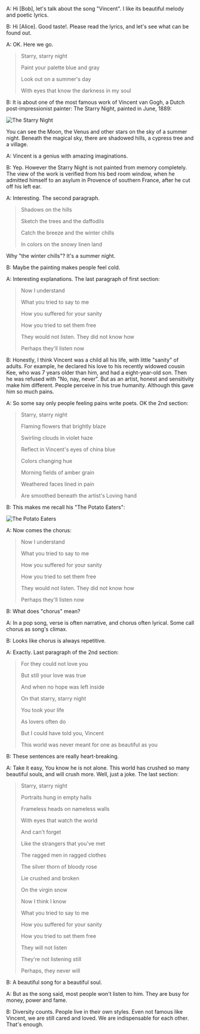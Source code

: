 A: Hi [Bob], let's talk about the song "Vincent". I like its beautiful melody and poetic lyrics.

B: Hi [Alice]. Good taste!. Please read the lyrics, and let's see what can be found out.

A: OK. Here we go.

> Starry, starry night
>
> Paint your palette blue and gray
>
> Look out on a summer's day
>
> With eyes that know the darkness in my soul

B: It is about one of the most famous work of Vincent van Gogh, a Dutch post-impressionist painter:
The Starry Night, painted in June, 1889:

![The Starry Night](https://www.paintingmania.com/arts/vincent-van-gogh/large/starry-night-6_2843.jpg?version=17.11.06)

You can see the Moon, the Venus and other stars on the sky of a summer night.
Beneath the magical sky, there are shadowed hills, a cypress tree and a village.

A: Vincent is a genius with amazing imaginations.

B: Yep. However the Starry Night is not painted from memory completely.
The view of the work is verified from his bed room window, when he admitted himself to an asylum in Provence of southern France,
after he cut off his left ear.

A: Interesting. The second paragraph.

> Shadows on the hills
>
> Sketch the trees and the daffodils
>
> Catch the breeze and the winter chills
>
> In colors on the snowy linen land

Why "the winter chills"? It's a summer night.

B: Maybe the painting makes people feel cold.

A: Interesting explanations. The last paragraph of first section:

> Now I understand
>
> What you tried to say to me
>
> How you suffered for your sanity
>
> How you tried to set them free
>
> They would not listen. They did not know how
>
> Perhaps they'll listen now

B: Honestly, I think Vincent was a child all his life, with little "sanity" of adults.
For example, he declared his love to his recently widowed cousin Kee, 
who was 7 years older than him, and had a eight-year-old son.
Then he was refused with "No, nay, never".
But as an artist, honest and sensitivity make him different.
People perceive in his true humanity. Although this gave him so much pains.

A: So some say only people feeling pains write poets. OK the 2nd section:

> Starry, starry night
>
> Flaming flowers that brightly blaze
>
> Swirling clouds in violet haze
>
> Reflect in Vincent's eyes of china blue
>
> Colors changing hue
>
> Morning fields of amber grain
>
> Weathered faces lined in pain
>
> Are smoothed beneath the artist's Loving hand

B: This makes me recall his "The Potato Eaters":

![The Potato Eaters](https://www.vangoghstudio.com/Files/6/102000/102147/PageHomeSlideShows/w1170_900516_en.jpg)

A: Now comes the chorus:

> Now I understand
>
> What you tried to say to me
>
> How you suffered for your sanity
>
> How you tried to set them free
>
> They would not listen. They did not know how
>
> Perhaps they'll listen now

B: What does "chorus" mean?

A: In a pop song, verse is often narrative, and chorus often lyrical.
Some call chorus as song's climax.

B: Looks like chorus is always repetitive.

A: Exactly. Last paragraph of the 2nd section:

> For they could not love you
>
> But still your love was true
>
> And when no hope was left inside
>
> On that starry, starry night
>
> You took your life
>
> As lovers often do
>
> But I could have told you, Vincent
>
> This world was never meant for one as beautiful as you

B: These sentences are really heart-breaking.

A: Take it easy, You know he is not alone. This world has crushed so many beautiful souls,
and will crush more. Well, just a joke. The last section:

> Starry, starry night
>
> Portraits hung in empty halls
>
> Frameless heads on nameless walls
>
> With eyes that watch the world
>
> And can't forget
>
> Like the strangers that you've met
>
> The ragged men in ragged clothes
>
> The silver thorn of bloody rose
>
> Lie crushed and broken
>
> On the virgin snow
>
> Now I think I know
>
> What you tried to say to me
>
> How you suffered for your sanity
>
> How you tried to set them free
>
> They will not listen
>
> They're not listening still
>
> Perhaps, they never will

B: A beautiful song for a beautiful soul.

A: But as the song said, most people won't listen to him.
They are busy for money, power and fame.

B: Diversity counts. People live in their own styles.
Even not famous like Vincent, we are still cared and loved.
We are indispensable for each other. That's enough.
